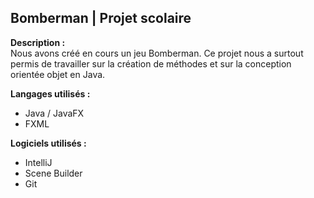 ## Bomberman | Projet scolaire
**Description :**  
Nous avons créé en cours un jeu Bomberman. Ce projet nous a surtout permis de travailler sur la création de méthodes et sur la conception orientée objet en Java.

**Langages utilisés :**
- Java / JavaFX
- FXML

**Logiciels utilisés :**
- IntelliJ
- Scene Builder
- Git
